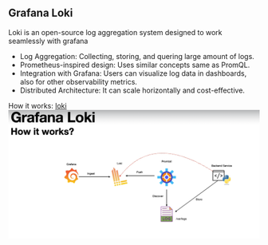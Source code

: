 ## Grafana Loki

Loki is an open-source log aggregation system designed to work seamlessly with grafana
* Log Aggregation: Collecting, storing, and quering large amount of logs.
* Prometheus-inspired design: Uses similar concepts same as PromQL.
* Integration with Grafana: Users can visualize log data in dashboards, also for other observability metrics.
* Distributed Architecture: It can scale horizontally and cost-effective.

How it works: [loki](https://grafana.com/docs/loki/latest/setup/install/)
![alt text](image-5.png)